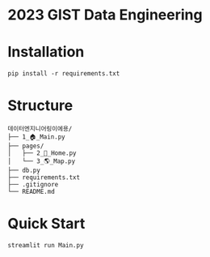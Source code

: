 # 2023 GIST Data Engineering

# Installation
```Shell
pip install -r requirements.txt
```

# Structure
```
데이터엔지니어링이에용/
├── 1_🏠_Main.py
├── pages/
│   ├── 2_🍷_Home.py
│   └── 3_🌎_Map.py
├── db.py
├── requirements.txt
├── .gitignore
└── README.md
```

# Quick Start
```Shell
streamlit run Main.py
```
